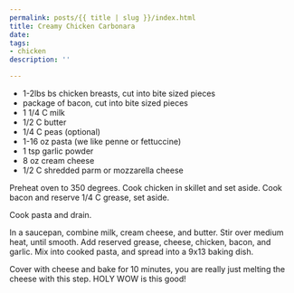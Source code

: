```yaml
---
permalink: posts/{{ title | slug }}/index.html
title: Creamy Chicken Carbonara
date: 
tags:
- chicken
description: ''

---
```

* 1-2lbs bs chicken breasts, cut into bite sized pieces
* package of bacon, cut into bite sized pieces
* 1 1/4 C milk
* 1/2 C butter
* 1/4 C peas (optional)
* 1-16 oz pasta (we like penne or fettuccine)
* 1 tsp garlic powder
* 8 oz cream cheese
* 1/2 C shredded parm or mozzarella cheese

Preheat oven to 350 degrees. Cook chicken in skillet and set aside. Cook bacon and reserve 1/4 C grease, set aside. 

Cook pasta and drain. 

In a saucepan, combine milk, cream cheese, and butter. Stir over medium heat, until smooth. Add reserved grease, cheese, chicken, bacon, and garlic. Mix into cooked pasta, and spread into a 9x13 baking dish.

Cover with cheese and bake for 10 minutes, you are really just melting the cheese with this step. HOLY WOW is this good! 